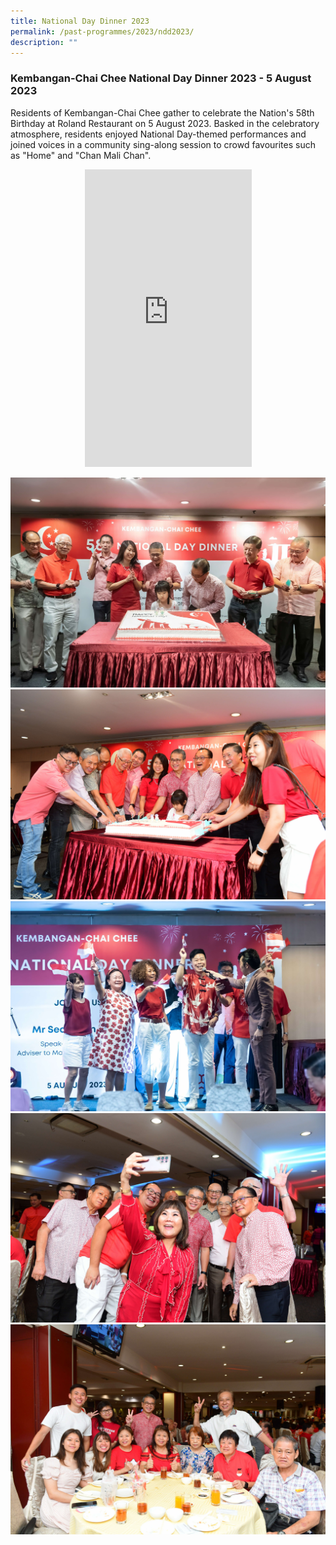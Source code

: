```yaml
---
title: National Day Dinner 2023
permalink: /past-programmes/2023/ndd2023/
description: ""
---
```

### Kembangan-Chai Chee National Day Dinner 2023 - 5 August 2023

Residents of Kembangan-Chai Chee gather to celebrate the Nation's 58th Birthday at Roland Restaurant on 5 August 2023. Basked in the celebratory atmosphere, residents enjoyed National Day-themed performances and joined voices in a community sing-along session to crowd favourites such as "Home" and "Chan Mali Chan". 

<div style="display:flex; justify-content:center;"> 
						<iframe allow="autoplay; clipboard-write; encrypted-media; picture-in-picture; web-share" allowfullscreen="true" frameborder="0" scrolling="no" style="border:none;overflow:hidden" height="476" width="267" src="https://www.facebook.com/plugins/video.php?height=476&amp;href=https%3A%2F%2Fwww.facebook.com%2FKembanganChaiChee%2Fvideos%2F625577019380292%2F&amp;show_text=false&amp;width=267&amp;t=0"></iframe>
						</div>
<br>  

<img src="/images/Past%20Programmes/2023/K%20CC%20NDD%202023/k-cc%20ndd%20-%202.jpg" style="width:600px; height:auto">
<br>  

<img src="/images/Past%20Programmes/2023/K%20CC%20NDD%202023/k-cc%20ndd%20-%205.JPG" style="width:600px; height:auto">
<br>  

<img src="/images/Past%20Programmes/2023/K%20CC%20NDD%202023/k-cc%20ndd%20-%203.jpg" style="width:600px; height:auto">
<br>  

<img src="/images/Past%20Programmes/2023/K%20CC%20NDD%202023/k-cc%20ndd%20-%204.JPG" style="width:600px; height:auto">
<br>  

<img src="/images/Past%20Programmes/2023/K%20CC%20NDD%202023/k-cc%20ndd%20-%201.JPG" style="width:600px; height:auto">
<br>